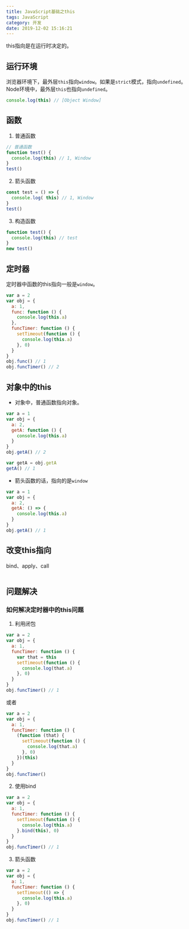 ```yaml
---
title: JavaScript基础之this
tags: JavaScript
category: 开发
date: 2019-12-02 15:16:21
---
```



this指向是在运行时决定的。

## 运行环境
浏览器环境下，最外层`this`指向`window`。如果是`strict`模式，指向`undefined`。Node环境中，最外层`this`也指向`undefined`。
```javascript
console.log(this) // [Object Window]
```

## 函数
1. 普通函数
```javascript
// 普通函数
function test() {
  console.log(this) // 1, Window
}
test()
```

2. 箭头函数
```javascript
const test = () => {
  console.log( this) // 1, Window
}
test()
```

3. 构造函数
```javascript
function test() {
  console.log(this) // test
}
new test()
```

## 定时器
定时器中函数的this指向一般是`window`。
```javascript
var a = 2
var obj = {
  a: 1,
  func: function () {
    console.log(this.a)
  },
  funcTimer: function () {
    setTimeout(function () {
      console.log(this.a)
    }, 0)
  }
}
obj.func() // 1
obj.funcTimer() // 2
```

## 对象中的this
* 对象中，普通函数指向对象。
```javascript
var a = 1
var obj = {
  a: 2,
  getA: function () {
    console.log(this.a)
  }
}
obj.getA() // 2

var getA = obj.getA
getA() // 1
```

* 箭头函数的话，指向的是`window`
```javascript
var a = 1
var obj = {
  a: 2,
  getA: () => {
    console.log(this.a)
  }
}
obj.getA() // 1
```

## 改变this指向
bind、apply、call
```javascript

```

## 问题解决
### 如何解决定时器中的this问题
1. 利用闭包
```javascript
var a = 2
var obj = {
  a: 1,
  funcTimer: function () {
    var that = this
    setTimeout(function () {
      console.log(that.a)
    }, 0)
  }
}
obj.funcTimer() // 1
```
或者
```javascript
var a = 2
var obj = {
  a: 1,
  funcTimer: function () {
    (function (that) {
      setTimeout(function () {
        console.log(that.a)
      }, 0)
    })(this)
  }
}
obj.funcTimer()
```

2. 使用bind
```javascript
var a = 2
var obj = {
  a: 1,
  funcTimer: function () {
    setTimeout(function () {
      console.log(this.a)
    }.bind(this), 0)
  }
}
obj.funcTimer() // 1
```

3. 箭头函数
```javascript
var a = 2
var obj = {
  a: 1,
  funcTimer: function () {
    setTimeout(() => {
      console.log(this.a)
    }, 0)
  }
}
obj.funcTimer() // 1
```